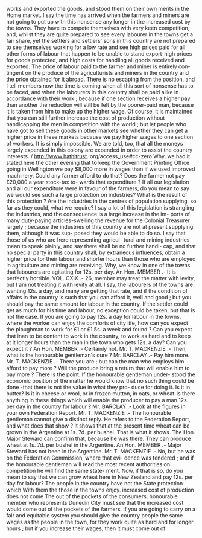 works and exported the goods, and stood them on their own merits in the Home market. I say the time has arrived when the farmers and miners are not going to put up with this nonsense any longer in the increased cost by the towns. They have to compete themselves with very keen competition, and, whilst they are quite prepared to see every labourer in the towns get a fair share, yet the settlers and settlers' sons in this country are not prepared to see themselves working for a low rate and see high prices paid for all other forms of labour that happen to be unable to stand export-high prices for goods protected, and high costs for handling all goods received and exported. The price of labour paid to the farmer and miner is entirely con- tingent on the produce of the agriculturists and miners in the country and the price obtained for it abroad. There is no escaping from the position, and I tell members now the time is coming when all this sort of nonsense has to be faced, and when the labourers in this country shall be paid alike in accordance with their work ; because if one section receives a higher pay than another the reduction will still be felt by the poorer-paid man, because it is taken from him to make up the higher wage. Of course, it is maintained that you can still further increase the cost of production without handicapping the men in competition with the world ; but let people who have got to sell these goods in other markets see whether they can get a higher price in these markets because we pay higher wages to one section of workers. It is simply impossible. We are told, too, that all the moneys largely expended in this colony are expended in order to assist the country interests. / http://www.hathitrust. org/access\_use#cc-zero Why, we had it stated here the other evening that to keep the Government Printing Office going in Wellington we pay $8,000 more in wages than if we used improved machinery. Could any farmer afford to do that? Does the farmer not pay £20,000 a year stock-tax to- wards that expenditure ? If all our legislation and all our expenditure were in favour of the farmers, do you mean to say we would see such a large protection on industries? What is the result of this protection ? Are the industries in the centres of population supplying, so far as they could, what we require? I say a lot of this legislation is strangling the industries, and the consequence is a large increase in the im- ports of many duty-paying articles-swelling the revenue for the Colonial Treasurer largely ; because the industries of this country are not at present supplying them, although it was sup- posed they would be able to do so. I say that those of us who are here representing agricul- tural and mining industries mean to speak plainly, and say there shall be no further handi- cap, and that no special party in this country shall, by extraneous influences, obtain a higher price for their labour and shorter hours than those who are employed in agriculture and mining are receiving. Why, we know in one of the towns that labourers are agitating for 12s. per day. An Hon. MEMBER .- It is perfectly horrible. VOL. CXIX .- 26, member may treat the matter with levity, but I am not treating it with levity at all. I say, the labourers of the towns are wanting 12s. a day, and many are getting that rate, and if the condition of affairs in the country is such that you can afford it, well and good ; but you should pay the same amount for labour in the country. If the settler could get as much for his time and labour, no exception could be taken, but that is not the case. If you are going to pay 12s. a day for labour in the towns, where the worker can enjoy the comforts of city life, how can you expect the ploughman to work for £1 or £1 5s. a week and found ? Can you expect that inan to be content to work in the country, to work as hard and to keep at it longer hours than the man in the town who gets 12s. a day? Can you expect it ? An Hon. MEMBER .- Certainly not. Mr. T. MACKENZIE .- Then, what is the honourable gentleman's cure ? Mr. BARCLAY .- Pay him more. Mr. T. MACKENZIE .- There you are ; but can the man who employs him afford to pay more ? Will the produce bring a return that will enable him to pay more ? There is the point. If the honourable gentleman under- stood the economic position of the matter he would know that no such thing could be done -that there is not the value in what they pro- duce for doing it. Is it in butter? Is it in cheese or wool, or in frozen mutton, in oats, or wheat-is there anything in these things which will enable the producer to pay a man 12s. per day in the country for labour ? Mr. BARCLAY .- Look at the figures in your own Federation Report. Mr. T. MACKENZIE .- The honourable gentleman cannot give a distinct reply. He refers to the Federation Report, and what does that show ? It shows that at the present time wheat can be grown in the Argentine at 1s. 7d. per bushel. That is what it shows. The Hon. Major Steward can confirm that, because he was there. They can produce wheat at 1s. 7d. per bushel in the Argentine. An Hon. MEMBER .- Major Steward has not been in the Argentine. Mr. T. MACKENZIE .- No, but he was on the Federation Commission, where that evi- dence was tendered ; and if the honourable gentleman will read the most recent authorities on competition he will find the same state- ment. Now, if that is so, do you mean to say that we can grow wheat here in New Zealand and pay 12s. per day for labour? The people in the country have not the State protection which With them the those in the towns enjoy. increased cost of production does not come The out of the pockets of the consumers. honourable member who represents Dunedin City must see that the increased cost would come out of the pockets of the farmers. If you are going to carry on a fair and equitable system you should give the country people the same wages as the people in the town, for they work quite as hard and for longer hours ; but if you increase their wages, then it must come out of 